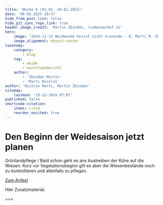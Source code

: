 ```yaml
---
title: 'Woche 6 (03.02.-10.02.2025)'
date: '06-02-2025 20:57'
hide_from_post_list: false
hide_git_sync_repo_link: true
header_image_credit: 'Martin Zbinden, riedackerhof.ch'
hero:
    image: '2024-11-15 Weideende heisst nicht Grasende - N. Marti M. Zbinden_header.jpg'
    image_alignment: object-center
taxonomy:
    category:
        - blog
    tag:
        - weide
        - wachstumsbericht
    author:
        - 'Zbinden Martin'
        - 'Marti Nicolas'
author: 'Nicolas Marti, Martin Zbinden'
sitemap:
    lastmod: '19-12-2024 07:07'
published: false
shortcode-citation:
    items: cited
    reorder_uncited: true
---
```


# Den Beginn der Weidesaison jetzt planen


Grünlandpflege / Bald schon geht es ans Austreiben der Kühe auf die Wiesen. Kurz vor Vegetationsbeginn gilt es aber die Wiesenbestände noch zu kontrollieren und allenfalls zu pflegen.
 
[Zum Artikel](https://www.bauernzeitung.ch/dossier/pflanzen/den-beginn-der-weidesaison-jetzt-planen-548723?class=button) 

Hier Zusatzmaterial.

===

